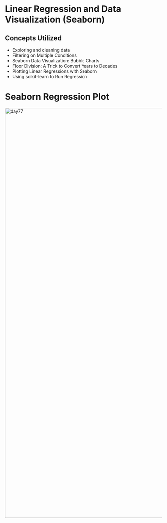 # Linear Regression and Data Visualization (Seaborn)
## Concepts Utilized
- Exploring and cleaning data
- Filtering on Multiple Conditions
- Seaborn Data Visualization: Bubble Charts
- Floor Division: A Trick to Convert Years to Decades
- Plotting Linear Regressions with Seaborn
- Using scikit-learn to Run Regression
# Seaborn Regression Plot
<img width="1315" alt="day77" src="https://user-images.githubusercontent.com/98851253/167321056-7628596e-75e2-419d-9fec-0d1911beca4d.png">
